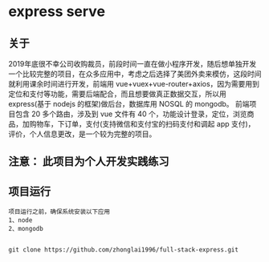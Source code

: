 # express serve

## 关于

2019年底很不幸公司收购裁员，前段时间一直在做小程序开发，随后想单独开发一个比较完整的项目，在众多应用中，考虑之后选择了美团外卖来模仿，这段时间就利用课余时间进行开发，前端用 vue+vuex+vue-router+axios，因为需要用到定位和支付等功能，需要后端配合，而且想要做真正数据交互，所以用 express(基于 nodejs 的框架)做后台，数据库用 NOSQL 的 mongodb。 前端项目包含 20 多个路由，涉及到 vue 文件有 40 个，功能设计登录，定位，浏览商品，加购物车，下订单，支付(支持微信和支付宝的扫码支付和调起 app 支付)，评价，个人信息更改，是一个较为完整的项目。

## 注意： 此项目为个人开发实践练习

## 项目运行

```
项目运行之前，确保系统安装以下应用
1、node
2、mongodb
```

```

git clone https://github.com/zhonglai1996/full-stack-express.git

```
